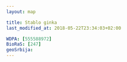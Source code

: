 ```yaml
---
layout: map

title: Stablo ginka
last_modified_at: 2018-05-22T23:34:03+02:00

WDPA: [555588972]
BioRaS: [247]
geoSrbija:
---
```

